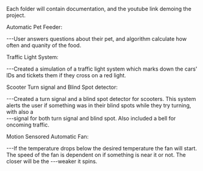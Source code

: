 Each folder will contain documentation, and the youtube link demoing the project. 


Automatic Pet Feeder: 

---User answers questions about their pet, and algorithm calculate how often and quanity of the food.  


Traffic Light System: 

---Created a simulation of a traffic light system which marks down the cars' IDs and tickets them if they cross on a red light. 


Scooter Turn signal and Blind Spot detector: 

---Created a turn signal and a blind spot detector for scooters. This system alerts the user if something was in their blind spots while they try turning, with also a     
---signal for both turn signal and blind spot. Also included a bell for oncoming traffic.


Motion Sensored Automatic Fan: 

---If the temperature drops below the desired temperature the fan will start. The speed of the fan is dependent on if something is near it or not. The closer will be the 
---weaker it spins. 



